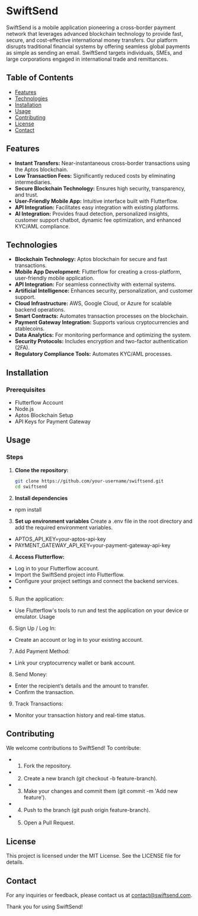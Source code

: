 # SwiftSend

SwiftSend is a mobile application pioneering a cross-border payment network that leverages advanced blockchain technology to provide fast, secure, and cost-effective international money transfers. Our platform disrupts traditional financial systems by offering seamless global payments as simple as sending an email. SwiftSend targets individuals, SMEs, and large corporations engaged in international trade and remittances.

## Table of Contents
- [Features](#features)
- [Technologies](#technologies)
- [Installation](#installation)
- [Usage](#usage)
- [Contributing](#contributing)
- [License](#license)
- [Contact](#contact)

## Features

- **Instant Transfers:** Near-instantaneous cross-border transactions using the Aptos blockchain.
- **Low Transaction Fees:** Significantly reduced costs by eliminating intermediaries.
- **Secure Blockchain Technology:** Ensures high security, transparency, and trust.
- **User-Friendly Mobile App:** Intuitive interface built with Flutterflow.
- **API Integration:** Facilitates easy integration with existing platforms.
- **AI Integration:** Provides fraud detection, personalized insights, customer support chatbot, dynamic fee optimization, and enhanced KYC/AML compliance.

## Technologies

- **Blockchain Technology:** Aptos blockchain for secure and fast transactions.
- **Mobile App Development:** Flutterflow for creating a cross-platform, user-friendly mobile application.
- **API Integration:** For seamless connectivity with external systems.
- **Artificial Intelligence:** Enhances security, personalization, and customer support.
- **Cloud Infrastructure:** AWS, Google Cloud, or Azure for scalable backend operations.
- **Smart Contracts:** Automates transaction processes on the blockchain.
- **Payment Gateway Integration:** Supports various cryptocurrencies and stablecoins.
- **Data Analytics:** For monitoring performance and optimizing the system.
- **Security Protocols:** Includes encryption and two-factor authentication (2FA).
- **Regulatory Compliance Tools:** Automates KYC/AML processes.

## Installation

### Prerequisites

- Flutterflow Account
- Node.js
- Aptos Blockchain Setup
- API Keys for Payment Gateway

## Usage

### Steps

1. **Clone the repository:**
   ```bash
   git clone https://github.com/your-username/swiftsend.git
   cd swiftsend

2. **Install dependencies**

- npm install
 
3. **Set up environment variables**
Create a .env file in the root directory and add the required environment variables.

- APTOS_API_KEY=your-aptos-api-key
- PAYMENT_GATEWAY_API_KEY=your-payment-gateway-api-key

4. **Access Flutterflow:**

- Log in to your Flutterflow account.
- Import the SwiftSend project into Flutterflow.
- Configure your project settings and connect the backend services.
- 

5. Run the application:

- Use Flutterflow's tools to run and test the application on your device or emulator.
Usage


6. Sign Up / Log In:
- Create an account or log in to your existing account.

7. Add Payment Method:
- Link your cryptocurrency wallet or bank account.

8. Send Money:
- Enter the recipient’s details and the amount to transfer.
- Confirm the transaction.

9. Track Transactions:
- Monitor your transaction history and real-time status.



## Contributing
We welcome contributions to SwiftSend! To contribute:

- 1. Fork the repository.
- 2. Create a new branch (git checkout -b feature-branch).
- 3. Make your changes and commit them (git commit -m 'Add new feature').
- 4. Push to the branch (git push origin feature-branch).
- 5. Open a Pull Request.

## License
This project is licensed under the MIT License. See the LICENSE file for details.

## Contact
For any inquiries or feedback, please contact us at contact@swiftsend.com.

Thank you for using SwiftSend!
